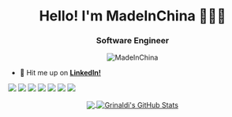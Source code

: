 <h1 align="center">Hello! I'm MadeInChina 🙇🏻‍♂️</h1>
<h3 align="center">Software Engineer</h3>

<p align="center"> <img src="https://komarev.com/ghpvc/?username=MadeInChina" alt="MadeInChina" /> </p>

- 📩 Hit me up on **[LinkedIn!](https://www.linkedin.cn/incareer/in/%F0%9F%8D%BA-slam-han-a6bab420)**

![](https://img.shields.io/badge/Code-Kotlin-informational?style=flat&logo=kotlin&logoColor=white&color=0095D5)
![](https://img.shields.io/badge/Code-Scala-informational?style=flat&logo=kotlin&logoColor=white&color=0095D5)
![](https://img.shields.io/badge/Code-Java-informational?style=flat&logo=kotlin&logoColor=white&color=0095D5)
![](https://img.shields.io/badge/Code-TDD-informational?style=flat&logo=kotlin&logoColor=white&color=0095D5)
![](https://img.shields.io/badge/Library-Spring-informational?style=flat&logo=spring&logoColor=white&color=336791)
![](https://img.shields.io/badge/Tools-Elasticsearch-informational?style=flat&logo=elastic&logoColor=white&color=336791)
![](https://img.shields.io/badge/Tools-Docker-informational?style=flat&logo=docker&logoColor=white&color=2496ED)

<p align="center">
  <a href="https://github.com/MadeInChina">
    <img align="center" src="https://github-readme-stats.vercel.app/api/top-langs/?username=MadeInChina&hide=html,css,php&langs_count=5&layout=compact" />
  </a>
  <a href="https://github.com/MadeInChina">
    <img align="center" src="https://github-readme-stats.vercel.app/api?username=MadeInChina&show_icons=true&line_height=33&count_private=true&hide=issues,contribs" alt="Grinaldi's GitHub Stats" />
  </a>
</p>
